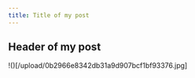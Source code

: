 ```yaml
---
title: Title of my post
---
```

## Header of my post
!()[/upload/0b2966e8342db31a9d907bcf1bf93376.jpg]
